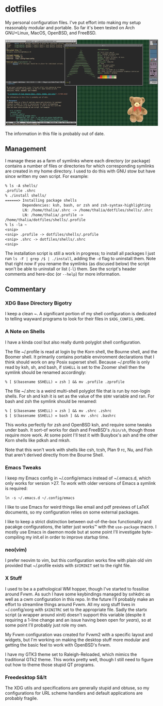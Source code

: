 # dotfiles

My personal configuration files. I've put effort into making my setup
reasonably modular and portable. So far it's been tested on Arch
GNU+Linux, MacOS, OpenBSD, and FreeBSD. 

![A screenshot of Fvwm showing Emacs, Xterm, Xteddy, and Conky](./screen.png)

The information in this file is probably out of date.

## Management
I manage these as a farm of symlinks where each directory (or package)
contains a number of files or directories for which corresponding
symlinks are created in my home directory. I used to do this with GNU
stow but have since written my own script. For example:

    % ls -A shells/
    .profile .shrc
    % ./install shells/
    ======> Installing package shells
            Dependencies: ksh, bash, or zsh and zsh-syntax-highlighting
            LN: /home/thalia/.shrc -> /home/thalia/dotfiles/shells/.shrc
            LN: /home/thalia/.profile -> /home/thalia/dotfiles/shells/.profile
    % ls -la ~
    <snip>
    <snip> .profile -> dotfiles/shells/.profile
    <snip> .shrc -> dotfiles/shells/.shrc
    <snip>
    
The installation script is still a work in progress; to install all
packages I just run `ls -F | grep /$ | ./install`, adding the `-d`
flag to uninstall them. Note that right now if you rename the symlinks
(as discused below) the script won't be able to uninstall or list
(`-l`) them. See the script's header comments and here-doc (or
`--help`) for more information.

## Commentary
### XDG Base Directory Bigotry
I keep a clean ~. A significant portion of my shell configuration is
dedicated to telling wayward programs to look for their files in
`$XDG_CONFIG_HOME`.

### A Note on Shells
I have a kinda cool but also really dumb polyglot shell configuration.

The file ~/.profile is read at login by the Korn shell, the Bourne
shell, and the Boomer shell. It primarily contains portable
environment declarations that I think should work on any Posix
superset shell. Because ~/.profile is only read by ksh, sh, and bash,
if `$SHELL` is set to the Zoomer shell then the symlink should be
renamed accordingly:

    % [ $(basename $SHELL) = zsh ] && mv .profile .zprofile

The file ~/.shrc is a weird multi-shell polyglot file that is run by
non-login shells. For sh and ksh it is set as the value of the `$ENV`
variable and ran. For bash and zsh the symlink should be renamed:

    % [ $(basename $SHELL) = zsh ] && mv .shrc .zshrc
    $ [ $(basename $SHELL) = bash ] && mv .shrc .bashrc

This works perfectly for zsh and OpenBSD ksh, and require some tweaks
under bash. It sort-of works for dash and FreeBSD's `/bin/sh`, though
those require more work. At some point I'll test it with Busybox's ash
and the other Korn shells like pdksh and mksh.

Note that this won't work with shells like csh, tcsh, Plan 9 rc, Nu,
and Fish that aren't derived directly from the Bourne Shell.

### Emacs Tweaks
I keep my Emacs config in ~/.config/emacs instead of ~/.emacs.d, which
only works for version >27. To work with older versions of Emacs a
symlink is required:

    ln -s ~/.emacs.d ~/.config/emacs
    
I like to use Emacs for weird things like email and pdf previews of
LaTeX documents, so my configuration relies on some external packages.

I like to keep a strict distinction between out-of-the-box
functionality and pacakge configurations, the latter just works™ with
the `use-package` macro. I mostly use Emacs in daemon mode but at some
point I'll investigate byte-compiling my init.el in order to improve
startup time.

### neo(vim)
I prefer neovim to vim, but this configuration works fine with plain
old vim provided that ~/.profile exists with `$VIMINIT` set to the
right file.

### X Stuff
I used to be a a pathological WM hopper, though I've started to
fossilise around Fvwm. As such I have some keybindings managed by
sxhkdrc as well as a cwm configuration in this repo. In the future
I'll probably make an effort to streamline things around Fvwm. All my
xorg stuff lives in ~/.config/xorg with `$XINITRC` set to the
appropriate file. Sadly the startx script (a wrapper around xinit)
doesn't support this variable (despite it requiring a 1-line change
and an issue having been open for *years*), so at some point I'll
probably just role my own.

My Fvwm configuration was created for Fvwm2 with a specific layout and
widgets, but I'm working on making the desktop stuff more modular and
getting the basic feel to work with OpenBSD's fvwm.

I have my GTK3 theme set to Raleigh-Reloaded, which mimics the
traditional GTk2 theme. This works pretty well, though I still need to
figure out how to theme those stupid QT programs.

### Freedesktop S&!t
The XDG utils and specifications are generally stupid and obtuse, so
my configurations for URL scheme handlers and default applications are
probably fragile.
